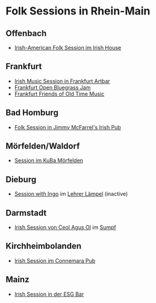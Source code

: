 # Folk Sessions in Rhein-Main

## Offenbach
- [Irish-American Folk Session im Irish House](https://www.facebook.com/events/1612710329121178)
## Frankfurt
- [Irish Music Session in Frankfurt Artbar](http://www.frankfurtartbar.de/)
- [Frankfurt Open Bluegrass Jam](https://www.facebook.com/groups/586626471416110)
- [Frankfurt Friends of Old Time Music](https://www.facebook.com/groups/297565680603937)
## Bad Homburg
- [Folk Session in Jimmy McFarrel's Irish Pub](https://www.facebook.com/groups/179997665357671)
## Mörfelden/Waldorf
- [Session im KuBa Mörfelden](https://www.facebook.com/groups/934781459945844)
## Dieburg
- [Session with Ingo](https://www.facebook.com/events/lehrer-l%C3%A4mpel/irish-folk-session/1053057808360256/) im [Lehrer Lämpel](https://lehrerlaempel-dieburg.de/) (inactive)
## Darmstadt
- [Irish Session von Ceol Agus Ol](https://www.ceol-agus-ol.de/) im [Sumpf](https://www.facebook.com/sumpfindarmstadt/)
## Kirchheimbolanden
- [Irish Session im Connemara Pub](http://www.connemarairishpub.de/html/events.html)
## Mainz
- [Irish Session in der ESG Bar](https://www.facebook.com/Irish-Trad-Session-ESG-Bar-2546704292030717/)